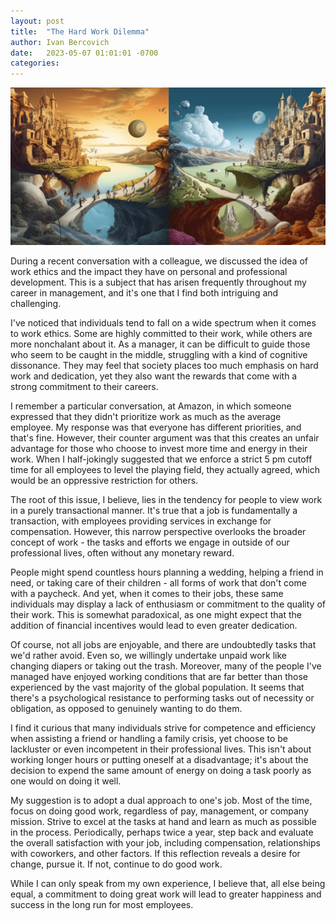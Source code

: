 ```yaml
---
layout: post
title:  "The Hard Work Dilemma"
author: Ivan Bercovich
date:   2023-05-07 01:01:01 -0700
categories:
---
```


![](/assets/two-worlds-dilemma.png)

During a recent conversation with a colleague, we discussed the idea of work ethics and the impact they have on personal and professional development. This is a subject that has arisen frequently throughout my career in management, and it's one that I find both intriguing and challenging.

I've noticed that individuals tend to fall on a wide spectrum when it comes to work ethics. Some are highly committed to their work, while others are more nonchalant about it. As a manager, it can be difficult to guide those who seem to be caught in the middle, struggling with a kind of cognitive dissonance. They may feel that society places too much emphasis on hard work and dedication, yet they also want the rewards that come with a strong commitment to their careers.

I remember a particular conversation, at Amazon, in which someone expressed that they didn't prioritize work as much as the average employee. My response was that everyone has different priorities, and that's fine. However, their counter argument was that this creates an unfair advantage for those who choose to invest more time and energy in their work. When I half-jokingly suggested that we enforce a strict 5 pm cutoff time for all employees to level the playing field, they actually agreed, which would be an oppressive restriction for others.

The root of this issue, I believe, lies in the tendency for people to view work in a purely transactional manner. It's true that a job is fundamentally a transaction, with employees providing services in exchange for compensation. However, this narrow perspective overlooks the broader concept of work - the tasks and efforts we engage in outside of our professional lives, often without any monetary reward.

People might spend countless hours planning a wedding, helping a friend in need, or taking care of their children - all forms of work that don't come with a paycheck. And yet, when it comes to their jobs, these same individuals may display a lack of enthusiasm or commitment to the quality of their work. This is somewhat paradoxical, as one might expect that the addition of financial incentives would lead to even greater dedication.

Of course, not all jobs are enjoyable, and there are undoubtedly tasks that we'd rather avoid. Even so, we willingly undertake unpaid work like changing diapers or taking out the trash. Moreover, many of the people I've managed have enjoyed working conditions that are far better than those experienced by the vast majority of the global population. It seems that there's a psychological resistance to performing tasks out of necessity or obligation, as opposed to genuinely wanting to do them.

I find it curious that many individuals strive for competence and efficiency when assisting a friend or handling a family crisis, yet choose to be lackluster or even incompetent in their professional lives. This isn't about working longer hours or putting oneself at a disadvantage; it's about the decision to expend the same amount of energy on doing a task poorly as one would on doing it well.

My suggestion is to adopt a dual approach to one's job. Most of the time, focus on doing good work, regardless of pay, management, or company mission. Strive to excel at the tasks at hand and learn as much as possible in the process. Periodically, perhaps twice a year, step back and evaluate the overall satisfaction with your job, including compensation, relationships with coworkers, and other factors. If this reflection reveals a desire for change, pursue it. If not, continue to do good work.

While I can only speak from my own experience, I believe that, all else being equal, a commitment to doing great work will lead to greater happiness and success in the long run for most employees.